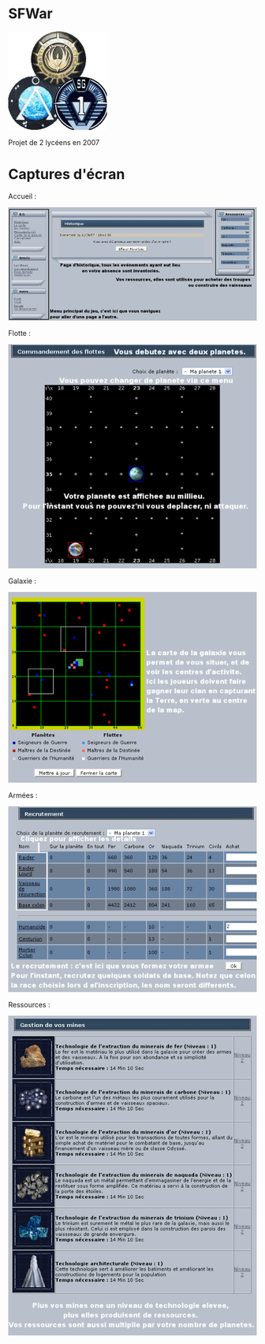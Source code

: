 # SFWar

![logo](https://github.com/p-bizouard/SFWar/blob/main/www/images/patch.gif?raw=true)

Projet de 2 lycéens en 2007

# Captures d'écran

Accueil :

![Accueil](https://github.com/p-bizouard/SFWar/blob/main/www/images/aide/accueil.gif?raw=true)

Flotte :

![Accueil](https://github.com/p-bizouard/SFWar/blob/main/www/images/aide/carte_flotte.gif?raw=true)

Galaxie :

![Accueil](https://github.com/p-bizouard/SFWar/blob/main/www/images/aide/carte_galaxie.gif?raw=true)

Armées :

![Armées](https://github.com/p-bizouard/SFWar/blob/main/www/images/aide/recrutement.gif?raw=true)

Ressources :

![Ressources](https://github.com/p-bizouard/SFWar/blob/main/www/images/aide/mines.gif?raw=true)

